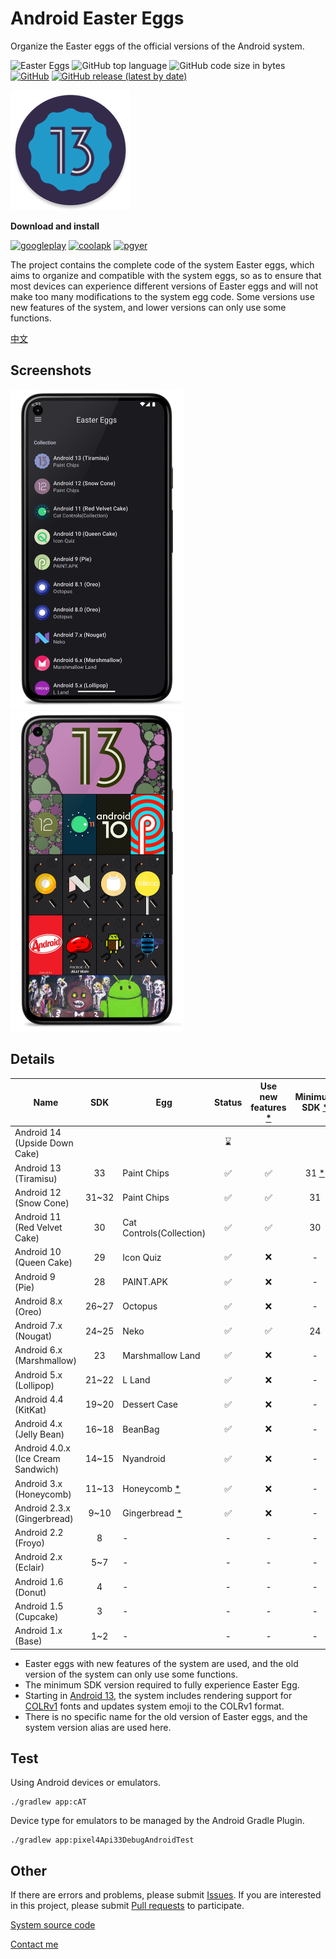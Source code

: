 # Android Easter Eggs

Organize the Easter eggs of the official versions of the Android system.

![Easter Eggs](https://img.shields.io/badge/Android-Easter%20Eggs-red?logo=android) ![GitHub top language](https://img.shields.io/github/languages/top/hushenghao/AndroidEasterEggs?logo=kotlin)
![GitHub code size in bytes](https://img.shields.io/github/languages/code-size/hushenghao/AndroidEasterEggs) [![GitHub](https://img.shields.io/github/license/hushenghao/AndroidEasterEggs)](https://github.com/hushenghao/AndroidEasterEggs/blob/master/LICENSE) [![GitHub release (latest by date)](https://img.shields.io/github/v/release/hushenghao/AndroidEasterEggs)](https://github.com/hushenghao/AndroidEasterEggs/releases)

![logo](./images/ic_launcher_round.png)

**Download and install**

[![googleplay](https://img.shields.io/badge/Google%20Play--34a853?logo=googleplay&style=for-the-badge)](https://play.google.com/store/apps/details?id=com.dede.android_eggs) 
[![coolapk](https://img.shields.io/badge/Coolapk--4caf50?logo=android&style=for-the-badge)](https://www.coolapk.com/apk/com.dede.android_eggs) [![pgyer](https://img.shields.io/badge/Beta-Pgyer-1abc9c?logo=androidstudio&style=for-the-badge)](https://www.pgyer.com/eggs)

The project contains the complete code of the system Easter eggs, which aims to organize and compatible with the system eggs, so as to ensure that most devices can experience different versions of Easter eggs and will not make too many modifications to the system egg code. Some versions use new features of the system, and lower versions can only use some functions.

[中文](./README_zh.md)

## Screenshots
<img height="512" src="./images/Screenshot_20221116_163229_framed.png"/> <img height="512" src="./images/Screenshot_grid_framed.png"/>

## Details
| Name                               |  SDK  | Egg                           | Status | Use new features [*](#id_new_features) | Minimum SDK [*](#id_full_egg_mini_sdk) |
|------------------------------------|:-----:|-------------------------------|:------:|:--------------------------------------:|:--------------------------------------:|
| Android 14 (Upside Down Cake)      |       |                               |   ⌛️   |                                        |                                        |
| Android 13 (Tiramisu)              |  33   | Paint Chips                   |   ✅    |                   ✅                    |     31 [*](#id_color_vector_fonts)     |
| Android 12 (Snow Cone)             | 31~32 | Paint Chips                   |   ✅    |                   ✅                    |                   31                   |
| Android 11 (Red Velvet Cake)       |  30   | Cat Controls(Collection)      |   ✅    |                   ✅                    |                   30                   |
| Android 10 (Queen Cake)            |  29   | Icon Quiz                     |   ✅    |                   ❌                    |                   -                    |
| Android 9 (Pie)                    |  28   | PAINT.APK                     |   ✅    |                   ❌                    |                   -                    |
| Android 8.x (Oreo)                 | 26~27 | Octopus                       |   ✅    |                   ❌                    |                   -                    |
| Android 7.x (Nougat)               | 24~25 | Neko                          |   ✅    |                   ✅                    |                   24                   |
| Android 6.x (Marshmallow)          |  23   | Marshmallow Land              |   ✅    |                   ❌                    |                   -                    |
| Android 5.x (Lollipop)             | 21~22 | L Land                        |   ✅    |                   ❌                    |                   -                    |
| Android 4.4 (KitKat)               | 19~20 | Dessert Case                  |   ✅    |                   ❌                    |                   -                    |
| Android 4.x (Jelly Bean)           | 16~18 | BeanBag                       |   ✅    |                   ❌                    |                   -                    |
| Android 4.0.x (Ice Cream Sandwich) | 14~15 | Nyandroid                     |   ✅    |                   ❌                    |                   -                    |
| Android 3.x (Honeycomb)            | 11~13 | Honeycomb [*](#id_egg_name)   |   ✅    |                   ❌                    |                   -                    |
| Android 2.3.x (Gingerbread)        | 9~10  | Gingerbread [*](#id_egg_name) |   ✅    |                   ❌                    |                   -                    |
| Android 2.2 (Froyo)                |   8   | -                             |   -    |                   -                    |                   -                    |
| Android 2.x (Eclair)               |  5~7  | -                             |   -    |                   -                    |                   -                    |
| Android 1.6 (Donut)                |   4   | -                             |   -    |                   -                    |                   -                    |
| Android 1.5 (Cupcake)              |   3   | -                             |   -    |                   -                    |                   -                    |
| Android 1.x (Base)                 |  1~2  | -                             |   -    |                   -                    |                   -                    |

* <span id='id_new_features'>Easter eggs with new features of the system are used, and the old version of the system can only use some functions.</span>
* <span id='id_full_egg_mini_sdk'>The minimum SDK version required to fully experience Easter Egg.</span>
* <span id='id_color_vector_fonts'>Starting in [Android 13](https://developer.android.google.cn/about/versions/13/features#color-vector-fonts), the system includes rendering support for [COLRv1](https://developer.chrome.com/blog/colrv1-fonts/) fonts and updates system emoji to the COLRv1 format.</span>
* <span id='id_egg_name'>There is no specific name for the old version of Easter eggs, and the system version alias are used here.</span>

## Test

Using Android devices or emulators.
```shell
./gradlew app:cAT
```

Device type for emulators to be managed by the Android Gradle Plugin.

```shell
./gradlew app:pixel4Api33DebugAndroidTest
```

## Other

If there are errors and problems, please submit [Issues](https://github.com/hushenghao/AndroidEasterEggs/issues). If you are interested in this project, please submit [Pull requests](https://github.com/hushenghao/AndroidEasterEggs/pulls) to participate.

[System source code](https://github.com/aosp-mirror/platform_frameworks_base)

[Contact me](mailto:dede.hu@qq.com)
